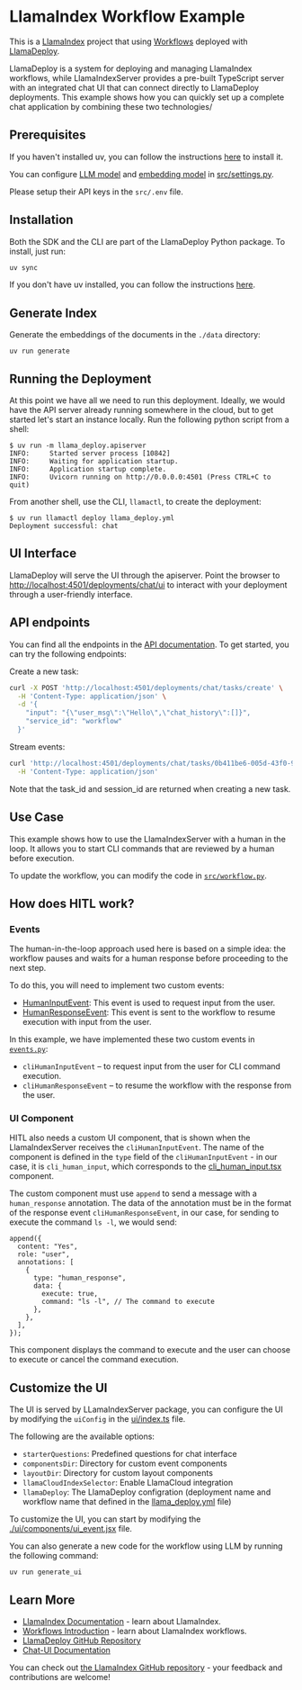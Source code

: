 # LlamaIndex Workflow Example

This is a [LlamaIndex](https://www.llamaindex.ai/) project that using [Workflows](https://docs.llamaindex.ai/en/stable/understanding/workflows/) deployed with [LlamaDeploy](https://github.com/run-llama/llama_deploy).

LlamaDeploy is a system for deploying and managing LlamaIndex workflows, while LlamaIndexServer provides a pre-built TypeScript server with an integrated chat UI that can connect directly to LlamaDeploy deployments. This example shows how you can quickly set up a complete chat application by combining these two technologies/

## Prerequisites

If you haven't installed uv, you can follow the instructions [here](https://docs.astral.sh/uv/getting-started/installation/) to install it.

You can configure [LLM model](https://docs.llamaindex.ai/en/stable/module_guides/models/llms) and [embedding model](https://docs.llamaindex.ai/en/stable/module_guides/models/embeddings) in [src/settings.py](src/settings.py).

Please setup their API keys in the `src/.env` file.

## Installation

Both the SDK and the CLI are part of the LlamaDeploy Python package. To install, just run:

```bash
uv sync
```

If you don't have uv installed, you can follow the instructions [here](https://docs.astral.sh/uv/getting-started/installation/).

## Generate Index

Generate the embeddings of the documents in the `./data` directory:

```shell
uv run generate
```

## Running the Deployment

At this point we have all we need to run this deployment. Ideally, we would have the API server already running
somewhere in the cloud, but to get started let's start an instance locally. Run the following python script
from a shell:

```
$ uv run -m llama_deploy.apiserver
INFO:     Started server process [10842]
INFO:     Waiting for application startup.
INFO:     Application startup complete.
INFO:     Uvicorn running on http://0.0.0.0:4501 (Press CTRL+C to quit)
```

From another shell, use the CLI, `llamactl`, to create the deployment:

```
$ uv run llamactl deploy llama_deploy.yml
Deployment successful: chat
```

## UI Interface

LlamaDeploy will serve the UI through the apiserver. Point the browser to [http://localhost:4501/deployments/chat/ui](http://localhost:4501/deployments/chat/ui) to interact with your deployment through a user-friendly interface.

## API endpoints

You can find all the endpoints in the [API documentation](http://localhost:4501/docs). To get started, you can try the following endpoints:

Create a new task:

```bash
curl -X POST 'http://localhost:4501/deployments/chat/tasks/create' \
  -H 'Content-Type: application/json' \
  -d '{
    "input": "{\"user_msg\":\"Hello\",\"chat_history\":[]}",
    "service_id": "workflow"
  }'
```

Stream events:

```bash
curl 'http://localhost:4501/deployments/chat/tasks/0b411be6-005d-43f0-9b6b-6a0017f08002/events?session_id=dd36442c-45ca-4eaa-8d75-b4e6dad1a83e&raw_event=true' \
  -H 'Content-Type: application/json'
```

Note that the task_id and session_id are returned when creating a new task.

## Use Case

This example shows how to use the LlamaIndexServer with a human in the loop. It allows you to start CLI commands that are reviewed by a human before execution.

To update the workflow, you can modify the code in [`src/workflow.py`](src/workflow.py).

## How does HITL work?

### Events

The human-in-the-loop approach used here is based on a simple idea: the workflow pauses and waits for a human response before proceeding to the next step.

To do this, you will need to implement two custom events:

- [HumanInputEvent](src/events.py): This event is used to request input from the user.
- [HumanResponseEvent](src/events.py): This event is sent to the workflow to resume execution with input from the user.

In this example, we have implemented these two custom events in [`events.py`](src/events.py):

- `cliHumanInputEvent` – to request input from the user for CLI command execution.
- `cliHumanResponseEvent` – to resume the workflow with the response from the user.

### UI Component

HITL also needs a custom UI component, that is shown when the LlamaIndexServer receives the `cliHumanInputEvent`. The name of the component is defined in the `type` field of the `cliHumanInputEvent` - in our case, it is `cli_human_input`, which corresponds to the [cli_human_input.tsx](./ui/components/cli_human_input.tsx) component.

The custom component must use `append` to send a message with a `human_response` annotation. The data of the annotation must be in the format of the response event `cliHumanResponseEvent`, in our case, for sending to execute the command `ls -l`, we would send:

```tsx
append({
  content: "Yes",
  role: "user",
  annotations: [
    {
      type: "human_response",
      data: {
        execute: true,
        command: "ls -l", // The command to execute
      },
    },
  ],
});
```

This component displays the command to execute and the user can choose to execute or cancel the command execution.

## Customize the UI

The UI is served by LLamaIndexServer package, you can configure the UI by modifying the `uiConfig` in the [ui/index.ts](ui/index.ts) file.

The following are the available options:

- `starterQuestions`: Predefined questions for chat interface
- `componentsDir`: Directory for custom event components
- `layoutDir`: Directory for custom layout components
- `llamaCloudIndexSelector`: Enable LlamaCloud integration
- `llamaDeploy`: The LlamaDeploy configration (deployment name and workflow name that defined in the [llama_deploy.yml](llama_deploy.yml) file)

To customize the UI, you can start by modifying the [./ui/components/ui_event.jsx](./ui/components/ui_event.jsx) file.

You can also generate a new code for the workflow using LLM by running the following command:

```
uv run generate_ui
```

## Learn More

- [LlamaIndex Documentation](https://docs.llamaindex.ai) - learn about LlamaIndex.
- [Workflows Introduction](https://docs.llamaindex.ai/en/stable/understanding/workflows/) - learn about LlamaIndex workflows.
- [LlamaDeploy GitHub Repository](https://github.com/run-llama/llama_deploy)
- [Chat-UI Documentation](https://ts.llamaindex.ai/docs/chat-ui)

You can check out [the LlamaIndex GitHub repository](https://github.com/run-llama/llama_index) - your feedback and contributions are welcome!